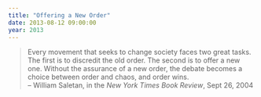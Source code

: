 ```yaml
---
title: "Offering a New Order"
date: 2013-08-12 09:00:00
year: 2013
---
```

<blockquote>
Every movement that seeks to change society faces two great tasks.
The first is to discredit the old order.
The second is to offer a new one.
Without the assurance of a new order,
the debate becomes a choice between order and chaos,
and order wins.
<br>
– William Saletan, in the <em>New York Times Book Review</em>, Sept 26, 2004
</blockquote>
